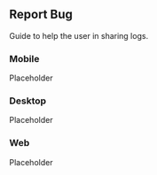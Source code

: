 ## Report Bug

Guide to help the user in sharing logs.

### Mobile

Placeholder

### Desktop

Placeholder

### Web

Placeholder
